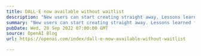 ```yaml
---
title: DALL·E now available without waitlist
description: "New users can start creating straight away. Lessons learned from deployment and improvements to our safety systems make wider availability possible."
summary: "New users can start creating straight away. Lessons learned from deployment and improvements to our safety systems make wider availability possible."
pubDate: Wed, 28 Sep 2022 07:00:00 GMT
source: OpenAI Blog
url: https://openai.com/index/dall-e-now-available-without-waitlist

---
```


